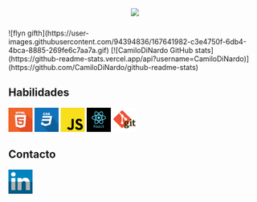 <h1 align="center">
  <img align="center" src="https://readme-typing-svg.herokuapp.com?color=BB2538&size=22&center=true&vCenter=true&lines=Hola!+soy+Camilo%C3%ADa!+"/>
</h1>
![flyn gifth](https://user-images.githubusercontent.com/94394836/167641982-c3e4750f-6db4-4bca-8885-269fe6c7aa7a.gif)
[![CamiloDiNardo GitHub stats](https://github-readme-stats.vercel.app/api?username=CamiloDiNardo)](https://github.com/CamiloDiNardo/github-readme-stats)

## Habilidades

<p>
<img width="48" src="https://raw.githubusercontent.com/neduardoaguirre/neduardoaguirre/master/img/html5.png">
<img width="48" src="https://raw.githubusercontent.com/neduardoaguirre/neduardoaguirre/master/img/css3.png"> 
<img width="48" src="https://raw.githubusercontent.com/neduardoaguirre/neduardoaguirre/master/img/js.png"> 
<img width="48" src="https://raw.githubusercontent.com/neduardoaguirre/neduardoaguirre/master/img/react.png">
<img width="48" src="https://raw.githubusercontent.com/neduardoaguirre/neduardoaguirre/master/img/git.png">
</p>

## Contacto

<a target="_blank" href="https://www.linkedin.com/in/CamiloDiNardo"><img width="48" src="https://raw.githubusercontent.com/neduardoaguirre/neduardoaguirre/master/img/linkedin.png"></a>


